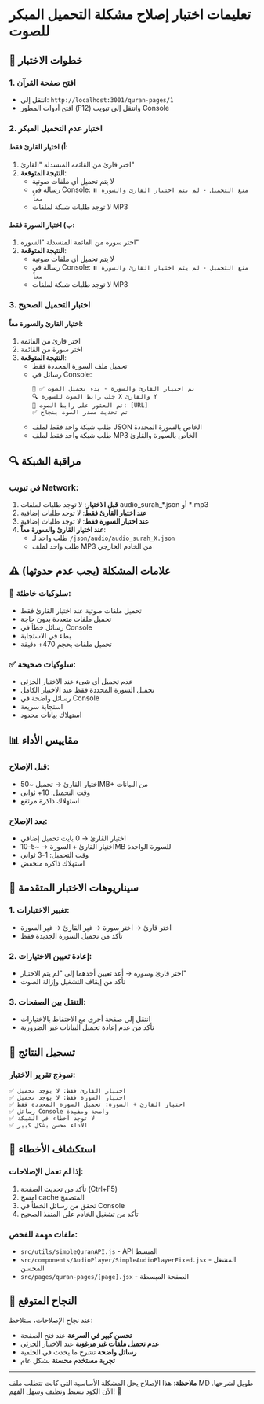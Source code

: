 # تعليمات اختبار إصلاح مشكلة التحميل المبكر للصوت

## 🧪 خطوات الاختبار

### 1. افتح صفحة القرآن
- انتقل إلى: `http://localhost:3001/quran-pages/1`
- افتح أدوات المطور (F12) وانتقل إلى تبويب Console

### 2. اختبار عدم التحميل المبكر

#### أ) اختيار القارئ فقط:
1. اختر قارئ من القائمة المنسدلة "القارئ"
2. **النتيجة المتوقعة**: 
   - لا يتم تحميل أي ملفات صوتية
   - رسالة في Console: `⏸️ منع التحميل - لم يتم اختيار القارئ والسورة معاً`
   - لا توجد طلبات شبكة لملفات MP3

#### ب) اختيار السورة فقط:
1. اختر سورة من القائمة المنسدلة "السورة"
2. **النتيجة المتوقعة**:
   - لا يتم تحميل أي ملفات صوتية
   - رسالة في Console: `⏸️ منع التحميل - لم يتم اختيار القارئ والسورة معاً`
   - لا توجد طلبات شبكة لملفات MP3

### 3. اختبار التحميل الصحيح

#### اختيار القارئ والسورة معاً:
1. اختر قارئ من القائمة
2. اختر سورة من القائمة
3. **النتيجة المتوقعة**:
   - تحميل ملف السورة المحددة فقط
   - رسائل في Console:
     ```
     🎯 ✅ تم اختيار القارئ والسورة - بدء تحميل الصوت
     🔍 جلب رابط الصوت للسورة X والقارئ Y
     🎵 تم العثور على رابط الصوت: [URL]
     ✅ تم تحديث مصدر الصوت بنجاح
     ```
   - طلب شبكة واحد فقط لملف JSON الخاص بالسورة المحددة
   - طلب شبكة واحد فقط لملف MP3 الخاص بالسورة والقارئ

## 🔍 مراقبة الشبكة

### في تبويب Network:
1. **قبل الاختيار**: لا توجد طلبات لملفات audio_surah_*.json أو *.mp3
2. **عند اختيار القارئ فقط**: لا توجد طلبات إضافية
3. **عند اختيار السورة فقط**: لا توجد طلبات إضافية
4. **عند اختيار القارئ والسورة معاً**: 
   - طلب واحد لـ `/json/audio/audio_surah_X.json`
   - طلب واحد لملف MP3 من الخادم الخارجي

## ⚠️ علامات المشكلة (يجب عدم حدوثها)

### 🚫 سلوكيات خاطئة:
- تحميل ملفات صوتية عند اختيار القارئ فقط
- تحميل ملفات متعددة بدون حاجة
- رسائل خطأ في Console
- بطء في الاستجابة
- تحميل ملفات بحجم 470+ دقيقة

### ✅ سلوكيات صحيحة:
- عدم تحميل أي شيء عند الاختيار الجزئي
- تحميل السورة المحددة فقط عند الاختيار الكامل
- رسائل واضحة في Console
- استجابة سريعة
- استهلاك بيانات محدود

## 📊 مقاييس الأداء

### قبل الإصلاح:
- اختيار القارئ → تحميل ~50MB+ من البيانات
- وقت التحميل: 10+ ثواني
- استهلاك ذاكرة مرتفع

### بعد الإصلاح:
- اختيار القارئ → 0 بايت تحميل إضافي
- اختيار القارئ + السورة → ~5-10MB للسورة الواحدة
- وقت التحميل: 1-3 ثواني
- استهلاك ذاكرة منخفض

## 🎯 سيناريوهات الاختبار المتقدمة

### 1. تغيير الاختيارات:
- اختر قارئ → اختر سورة → غير القارئ → غير السورة
- تأكد من تحميل السورة الجديدة فقط

### 2. إعادة تعيين الاختيارات:
- اختر قارئ وسورة → أعد تعيين أحدهما إلى "لم يتم الاختيار"
- تأكد من إيقاف التشغيل وإزالة الصوت

### 3. التنقل بين الصفحات:
- انتقل إلى صفحة أخرى مع الاحتفاظ بالاختيارات
- تأكد من عدم إعادة تحميل البيانات غير الضرورية

## 📝 تسجيل النتائج

### نموذج تقرير الاختبار:
```
✅ اختيار القارئ فقط: لا يوجد تحميل
✅ اختيار السورة فقط: لا يوجد تحميل  
✅ اختيار القارئ + السورة: تحميل السورة المحددة فقط
✅ رسائل Console واضحة ومفيدة
✅ لا توجد أخطاء في الشبكة
✅ الأداء محسن بشكل كبير
```

## 🔧 استكشاف الأخطاء

### إذا لم تعمل الإصلاحات:
1. تأكد من تحديث الصفحة (Ctrl+F5)
2. امسح cache المتصفح
3. تحقق من رسائل الخطأ في Console
4. تأكد من تشغيل الخادم على المنفذ الصحيح

### ملفات مهمة للفحص:
- `src/utils/simpleQuranAPI.js` - API المبسط
- `src/components/AudioPlayer/SimpleAudioPlayerFixed.jsx` - المشغل المحسن
- `src/pages/quran-pages/[page].jsx` - الصفحة المبسطة

## 🎉 النجاح المتوقع

عند نجاح الإصلاحات، ستلاحظ:
- **تحسن كبير في السرعة** عند فتح الصفحة
- **عدم تحميل ملفات غير مرغوبة** عند الاختيار الجزئي
- **رسائل واضحة** تشرح ما يحدث في الخلفية
- **تجربة مستخدم محسنة** بشكل عام

---

**ملاحظة**: هذا الإصلاح يحل المشكلة الأساسية التي كانت تتطلب ملف MD طويل لشرحها. الآن الكود بسيط ونظيف وسهل الفهم! 🚀
